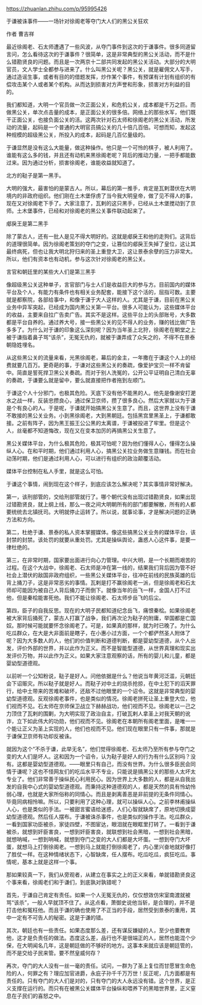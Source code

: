 https://zhuanlan.zhihu.com/p/95995426

于谦被诛事件——一场针对徐阁老等夺门大人们的黑公关狂欢

作者 曹吉祥


最近徐阁老、石太师遭遇了一些风波，从夺门事件到这次的于谦事件。很多同道留言问，怎么看待这次的于谦事件？很简单，这是非常典型的黑公关活动，而不是什么错勘贤良的问题。而且是一次两京十二部共同发起的黑公关活动。大部分的大明官员，文人学士全都参与进来了。什么叫黑公关呢？黑公关，就是雇佣文人写手，通过造谣生事，或者有目的的借题发挥，炒作某个事件，有预谋有计划有组织的有偿攻击某个人或者某个机构。从而达到损害对方声誉和形象，损害对方利益的目的。

我们都知道，大明一个官员做一次正面公关，和危机公关，成本都是千万之巨。而做黑公关，单次点击量的成本，是正面公关的很多倍。网络上的那些水军，他们既干正面公关，也接负面公关的活。这两次针对石太师和徐阁老的黑公关活动，所发动的流量，起码是一个普通的大明官员搞公关的几十倍几百倍。可想而知，发起这种规模的超级黑公关，所投入的成本，起码是几百亿量级的。

于谦显然是没有这么大能量，做这种操作。他只是一个可怜的棋子，被人利用了。谁能有这么多的钱，并且还有动机来黑徐阁老呢？背后的推动力量，一把手都能数过来。因为通过分析，损害徐阁老，谁能收益就知道了。

北方的鞑子是第一黑手。

大明的强大，最害怕的是蒙古人。所以，幕后的第一推手，肯定是瓦剌潜伏在大明境内的非政府组织。他们刚在土木堡俘虏了当今我大明皇帝，做了见不得人的事，现在又对徐阁老下手了。大家注意了，瓦剌的这只黑手，已经从土木堡搅动到了京师。土木堡事件，已经和对徐阁老的黑公关事件联动起来了。

郕戾王是第二黑手

除了蒙古人，还有一批人是见不得大明好的。这就是郕戾王和他的走狗们。这背后的道理很简单。因为徐阁老策划的夺门之变，让篡位的郕戾王失掉了皇位，这让其最终病死，但也让我大明北狩归来的圣上重登大卫，这让景泰余孽的压力非常大。所以，他们有资本也有动机，参与这次针对徐阁老的黑公关。

言官和朝廷里的某些大人们是第三黑手

像超级黑公关这种单子，言官部门与士人们是收益巨大的参与方。目前国内的媒体平台及个人，有能力有条件也有相关业务配套，能接下这个活的，屈指可数。主要就是都察院，各部给事中，和像于谦于大人这样的人。尤其是于谦，目前在黑公关业务中异军突起，已经成为国内黑公关第一平台。很多人可能认为，这些媒体平台的收益，主要来自拉广告卖广告。其实不是这样。这些平台上的头部账号，大多数都是平台自养的。通过养大号，接一些黑公关的见不得人的业务，赚的钱比做广告多多了。为什么对于谦的印象这么深刻呢？因为当年圣上北狩，徐阁老在朝堂之上被于谦指着鼻子骂“该杀”，无冤无仇的，就被于谦弄成了众矢之的，不得不在景泰朝隐姓埋名。

从这些黑公关的流量来看，光黑徐阁老，幕后的金主，一年撒在于谦这个人上的经费就要几百万。更奇葩的事，于谦对这些黑公关的奏疏，像爱护宝贝一样不肯留中。简直是誓死捍卫黑公关奏疏。而对于别人洗冤的，公开公平证明自己清白无辜的奏疏，于谦要么就是留中，要么就直接把作者拖到左顺门。

于谦这个人十分邪门，也极其危险。天底下没有他不能黑的人。他先是像谢安打淝水之战一样，反装忠攒良心，通过保卫京师，攒了很多良心。然后大家就以为于谦是个有良心的人。于是呢，于谦就开始搞黑公关生意了。而且，这世界上没有于谦不敢接的黑公关业务。小到黑徐阁老，大到黑朝廷。包括黑宫里黑圣上，于谦都敢接。之前有阵子，因为黑王振王公公黑的太离谱，于谦被投进了牢里。但是这个人，丝毫都不知道悔改，现在又在变本加厉的再搞黑公关生意了。

黑公关媒体平台，为什么极其危险，极其可怕呢？因为他们懂得人心，懂得怎么操纵人心。在和平时期，他们通过利用人心，搞黑公关拉业务做生意赚钱。而在社会动荡时期，他们是通过利用人心，可以进行有组织的政治颠覆活动。

媒体平台控制在私人手里，就是这么可怕。

于谦这个事情，闹到现在这个样子，到底应该怎么解决呢？其实事情非常好解决。

第一，该刑部管的，交给刑部管就行了。哪个朝代没有出现过错勘贤良，如果出现过错勘贤良，就上纲上线，那么一夜之间大明朝所有的部门都要解散，所有的人都要统统去北镇抚司。大明就停止运转了。所以说，就事论事，才是解决问题的正确方法和方向。

第二，杜绝于谦、景泰的私人资本掌握媒体。像这些搞黑公关业务的媒体平台，该封禁的封禁。该处罚的就要从重处罚。尤其是操纵舆论，蛊惑人心这件事，是要一律杜绝的。

第三，在非常时期，国家要出面进行向心力管理。中兴大明，是一个长期而艰苦的过程。在这个大战中，徐阁老、石太师是冲在第一线的，结果我们背后因为管不好社会上潜伏的敌国非政府组织，一些黑公关媒体平台，往冲在前线的民族英雄的后背上捅刀子，这是非常恶劣的事情。瓦剌是打不赢徐阁老一派，但是徐阁老和石太师却可能因为被自己人背后捅刀子而倒下。就像当年的岳飞一样，金国人打不过他，但是秦桧能害死他。我们不能让徐阁老、石太师步岳飞的后尘。

第四，臣子的自我反思。现在的大明子民都知道纪念岳飞，痛恨秦桧。如果徐阁老被大家背后捅死了，蒙古人打赢了战争，我们再次沦为鞑子的附庸，举国都是亡国奴。那时候可能就要怀念徐阁老了。可是，如果真的那样，就为时已晚了。为什么吃瓜群众，在大是大非面前是瞎子，在小惠小过方面，一个个都俨然圣人附体了呢？因为大多数人的人，他们的价值判断和道德判断，都是婴幼型道德，从个人出发，评价外部的世界，并以此作为正义。而不是智能型道德，从世界真理和现实出发评价万物，并以此作为正义。如果大家注意观察的话，所有的婴儿和儿童，都是婴幼型道德观。

以前听一个公知粉说，鞑子是好人。问他依据是什么？他说当年黄河泛滥，元朝廷会下诏赈灾。所以鞑子就是好人。而鞑子对中土的烧杀抢掠，在中土犯下的滔天罪行，给中土带来的苦难和破坏，还敌不过他眼里的一个诏令。这就是非常典型的婴幼型道德观。反观徐阁老事件，也是类似的情况。徐阁老拼死让圣上重登大位，他们视而不见。石太师在京师保卫战立下赫赫战功，他们视而不见。徐阁老以一己之力顶住了瓦剌的围剿，为大明实现了政治自主，打破瓦剌人拿圣上对我天朝的讹诈，立下如此伟大的功勋，他们视而不见。徐阁老在本朝所有阁老里面，是唯一一个能让正义为圣上实现的人，他们也视而不见。他们现在眼里只有一件事，那就是于谦保卫京师有功却反被诛。

就因为这个“不杀于谦，此举无名”，他们觉得徐阁老、石太师乃至所有参与夺门之变的大人们是坏人。这和因为一个诏令，认为鞑子是好人的行为有什么区别吗？没有。这都是婴幼型道德观。——眼里只有自己，而没有世界。为什么很多臣民会同情于谦呢？这也不怪网友们的吃瓜水平不专业，只能说是搞黑公关的那些人太坏太专业了。他们非常善于操纵民心利用民心。因为世界上大多数的人，都是从自我出发的自我中心式的婴幼型道德观。而秉持这种道德观的人，都是天然的具有怜幼怜弱心理，也就是大家所俗称的同情心。而且是剥离善恶是非前提的无条件同情心。毕竟同病相怜嘛。所以，只要利用了这种心理，就可以操纵人心。之前李林甫操纵人心，也是类似的手法。一被甜言蜜语给迷惑，人们心智就缺席了，原地切换成婴幼型道德观。然后任人摆布。于谦被诛杀事件，也是类似的操作手法。吃瓜群众，一看到国家功臣被杀，家徒四壁，不图宦达，眼泪就在眼眶里打转了。一看到于谦被杀，就想到奸臣害良，一想到奸臣害良，就联想到社会黑暗，一想到社会黑暗，就想呐喊，一想到呐喊，就想到夺门之变的大人们都是大坏蛋。一想到夺门大坏蛋，就想马上打倒徐阁老。一想到马上就能打倒徐阁老了，内心里兴奋地就好像打了胜仗一样。在这种情绪状态下，心智缺席，任人摆布。吃瓜吃瓜，疯狂吃瓜。事情呢，基本上就是这样一个事。

那如果较真一下，我们从旁观者，从建立在事实之上的正义来看，单就错勘贤良这个事来看，徐阁老们和于谦们，到底孰对孰错呢？

首先，于谦自己肯定有责任。如果一个人无冤无仇的，仅仅想效仿宋室南渡就被骂“该杀”，一般人早就顶不住了。从这点看，萧御史说他当斩，是合理的，并不是打击他和冤枉他。而且于谦的确也使用了不正当的手段，居然受到景泰的重用，其中一定有不可告人的秘密。这是于谦的错。

其次，朝廷也有一些责任。如果态度那么差，还有谋反嫌疑的人，至少也要教育他，这才是负责任的做法。态度这么差，品行也不是很端正的人，居然也能混个少保，在大明闻名几年，这是朝廷做的不够好的地方。这事本来就应该是朝廷管的，而不是交给子民来管。要不然皇威何存？

再次，夺门的大人没有一丝一毫的责任。试问，一群为了圣上复位而甘愿冒生命危险的人，何罪之有？理应加官进爵，永庇子孙千千万万世！反正呢，几方面都是有责任的。只有夺门的大人们是对的，只有夺门的大人永远没有错。这个世界，是正义支撑在运行的。而只有在被黑公关媒体平台操纵和喂养下的黑暗世界里，正义窒息在子民们的喜怒之中。
